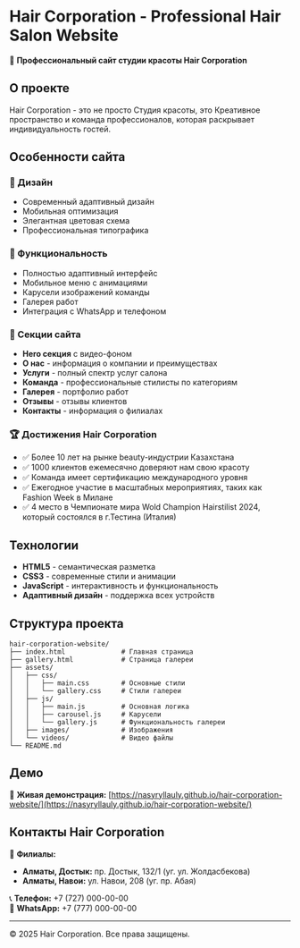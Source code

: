 # Hair Corporation - Professional Hair Salon Website

🌟 **Профессиональный сайт студии красоты Hair Corporation**

## О проекте

Hair Corporation - это не просто Студия красоты, это Креативное пространство и команда профессионалов, которая раскрывает индивидуальность гостей.

## Особенности сайта

### 🎨 Дизайн
- Современный адаптивный дизайн
- Мобильная оптимизация
- Элегантная цветовая схема
- Профессиональная типографика

### 📱 Функциональность
- Полностью адаптивный интерфейс
- Мобильное меню с анимациями
- Карусели изображений команды
- Галерея работ
- Интеграция с WhatsApp и телефоном

### 👥 Секции сайта
- **Hero секция** с видео-фоном
- **О нас** - информация о компании и преимуществах
- **Услуги** - полный спектр услуг салона
- **Команда** - профессиональные стилисты по категориям
- **Галерея** - портфолио работ
- **Отзывы** - отзывы клиентов
- **Контакты** - информация о филиалах

### 🏆 Достижения Hair Corporation
- ✅ Более 10 лет на рынке beauty-индустрии Казахстана
- ✅ 1000 клиентов ежемесячно доверяют нам свою красоту
- ✅ Команда имеет сертификацию международного уровня
- ✅ Ежегодное участие в масштабных мероприятиях, таких как Fashion Week в Милане
- ✅ 4 место в Чемпионате мира Wold Champion Hairstilist 2024, который состоялся в г.Тестина (Италия)

## Технологии

- **HTML5** - семантическая разметка
- **CSS3** - современные стили и анимации
- **JavaScript** - интерактивность и функциональность
- **Адаптивный дизайн** - поддержка всех устройств

## Структура проекта

```
hair-corporation-website/
├── index.html              # Главная страница
├── gallery.html            # Страница галереи
├── assets/
│   ├── css/
│   │   ├── main.css        # Основные стили
│   │   └── gallery.css     # Стили галереи
│   ├── js/
│   │   ├── main.js         # Основная логика
│   │   ├── carousel.js     # Карусели
│   │   └── gallery.js      # Функциональность галереи
│   ├── images/             # Изображения
│   └── videos/             # Видео файлы
└── README.md
```

## Демо

🔗 **Живая демонстрация:** [https://nasyryllauly.github.io/hair-corporation-website/](https://nasyryllauly.github.io/hair-corporation-website/)

## Контакты Hair Corporation

📍 **Филиалы:**
- **Алматы, Достык:** пр. Достык, 132/1 (уг. ул. Жолдасбекова)
- **Алматы, Навои:** ул. Навои, 208 (уг. пр. Абая)

📞 **Телефон:** +7 (727) 000-00-00  
💬 **WhatsApp:** +7 (777) 000-00-00

---

© 2025 Hair Corporation. Все права защищены.

